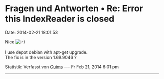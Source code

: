 Fragen und Antworten • Re: Error this IndexReader is closed
===========================================================

Date: 2014-02-21 18:01:53

Nice
![:-)](http://forum.yacy-websuche.de/images/smilies/icon_e_smile.gif "Smile")\
\
I use depot debian with apt-get upgrade.\
The fix is in the version 1.69.9046 ?

Statistik: Verfasst von
[Guims](http://forum.yacy-websuche.de/memberlist.php?mode=viewprofile&u=8995)
--- Fr Feb 21, 2014 6:01 pm

------------------------------------------------------------------------
